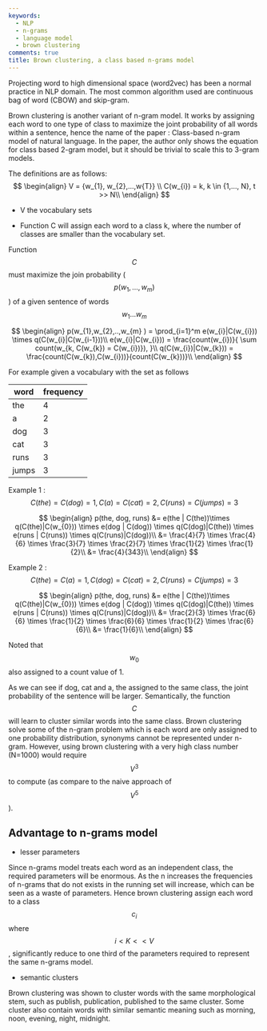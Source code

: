 ```yaml
---
keywords:
  - NLP
  - n-grams
  - language model
  - brown clustering
comments: true
title: Brown clustering, a class based n-grams model
---
```


Projecting word to high dimensional space (word2vec) has been a normal practice in NLP domain. The most common algorithm used are continuous bag of word (CBOW) and skip-gram.

Brown clustering is another variant of n-gram model. It works by assigning each word to one type of class to maximize the joint probability of all words within a sentence, hence the name of the paper : Class-based n-gram model of natural language. In the paper, the author only shows the equation for class based 2-gram model, but it should be trivial to scale this to 3-gram models.

The definitions are as follows:
$$
\begin{align}
V = {w_{1}, w_{2},...,w{T}} \\
C(w_{i}) = k, k \in {1,..., N}, t >> N\\
\end{align}
$$

* V the vocabulary sets

* Function C will assign each word to a class k, where the number of classes are smaller than the vocabulary set.

Function $$C$$ must maximize the join probability ( $$p(w_{1},...,w_{m})$$ ) of a given sentence of words $$w_{1}...w_{m}$$

$$
\begin{align}
    p(w_{1},w_{2},..,w_{m} ) = \prod_{i=1}^m e(w_{i}|C(w_{i})) \times q(C(w_{i}|C(w_{i-1}))\\
    e(w_{i}|C(w_{i})) = \frac{count(w_{i})}{ \sum count(w_{k,  C(w_{k}) = C(w_{i})}), }\\    
    q(C(w_{i})|C(w_{k})) = \frac{count(C(w_{k}),C(w_{i}))}{count(C(w_{k}))}\\
\end{align}
$$

For example given a vocabulary with the set as follows

| word    | frequency |
| ------- | ---- |
| the     | 4    |
| a       | 2    |
| dog     | 3    |
| cat     | 3    |
| runs    | 3    |
| jumps   | 3    |

Example 1 : $$C(the) = C(dog) = 1, C(a) = C(cat) = 2, C(runs) = C(jumps) = 3$$

$$
\begin{align}
p(the, dog, runs) &= e(the | C(the))\times q(C(the)|C(w_{0})) \times e(dog | C(dog)) \times q(C(dog)|C(the)) \times e(runs | C(runs)) \times q(C(runs)|C(dog))\\
&= \frac{4}{7} \times \frac{4}{6} \times \frac{3}{7} \times \frac{2}{7} \times \frac{1}{2} \times \frac{1}{2}\\
&= \frac{4}{343}\\
\end{align}                        
$$

Example 2 : $$C(the) = C(a) = 1, C(dog) = C(cat) = 2, C(runs) = C(jumps) = 3$$

$$
\begin{align}
p(the, dog, runs) &= e(the | C(the))\times q(C(the)|C(w_{0})) \times e(dog | C(dog)) \times q(C(dog)|C(the)) \times e(runs | C(runs)) \times q(C(runs)|C(dog))\\
&= \frac{2}{3} \times \frac{6}{6} \times \frac{1}{2} \times \frac{6}{6} \times \frac{1}{2} \times \frac{6}{6}\\
&= \frac{1}{6}\\
\end{align}
$$

Noted that $$w_{0}$$ also assigned to a count value of 1.

As we can see if dog, cat and a, the assigned to the same class, the joint probability of the sentence will be larger. Semantically, the function $$C$$ will learn to cluster similar words into the same class. Brown clustering solve some of the n-gram problem which is each word are only assigned to one probability distribution, synonyms cannot be represented under n-gram. However, using brown clustering with a very high class number (N=1000) would require $$V^3 $$ to compute (as compare to the naive approach of $$V^5$$). 

## Advantage to n-grams model

* lesser parameters

Since n-grams model treats each word as an independent class, the required parameters will be enormous. As the n increases the frequencies of n-grams that do not exists in the running set will increase, which can be seen as a waste of parameters. Hence brown clustering assign each word to a class $$c_{i}$$ where $$i < K << V$$, significantly reduce to one third of the parameters required to represent the same n-grams model.

* semantic clusters

Brown clustering was shown to cluster words with the same morphological stem, such as publish, publication, published to the same cluster. Some cluster also contain words with similar semantic meaning such as morning, noon, evening, night, midnight. 
